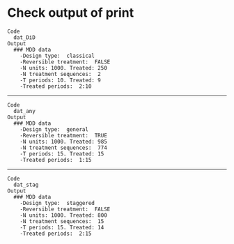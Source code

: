 # Check output of print

    Code
      dat_DiD
    Output
      ### MDD data
      	-Design type:  classical 
      	-Reversible treatment:  FALSE 
      	-N units: 1000. Treated: 250
      	-N treatment sequences:  2 
      	-T periods: 10. Treated: 9
      	-Treated periods:  2:10 

---

    Code
      dat_any
    Output
      ### MDD data
      	-Design type:  general 
      	-Reversible treatment:  TRUE 
      	-N units: 1000. Treated: 985
      	-N treatment sequences:  774 
      	-T periods: 15. Treated: 15
      	-Treated periods:  1:15 

---

    Code
      dat_stag
    Output
      ### MDD data
      	-Design type:  staggered 
      	-Reversible treatment:  FALSE 
      	-N units: 1000. Treated: 800
      	-N treatment sequences:  15 
      	-T periods: 15. Treated: 14
      	-Treated periods:  2:15 

